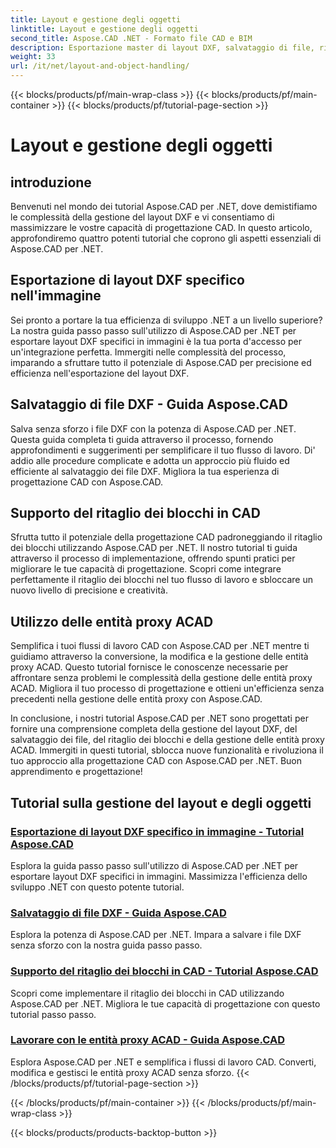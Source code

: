 ```yaml
---
title: Layout e gestione degli oggetti
linktitle: Layout e gestione degli oggetti
second_title: Aspose.CAD .NET - Formato file CAD e BIM
description: Esportazione master di layout DXF, salvataggio di file, ritaglio di blocchi ed entità proxy ACAD senza sforzo per una progettazione CAD avanzata utilizzando Aspose.CAD per .NET.
weight: 33
url: /it/net/layout-and-object-handling/
---
```


{{< blocks/products/pf/main-wrap-class >}}
{{< blocks/products/pf/main-container >}}
{{< blocks/products/pf/tutorial-page-section >}}

# Layout e gestione degli oggetti


## introduzione

Benvenuti nel mondo dei tutorial Aspose.CAD per .NET, dove demistifiamo le complessità della gestione del layout DXF e vi consentiamo di massimizzare le vostre capacità di progettazione CAD. In questo articolo, approfondiremo quattro potenti tutorial che coprono gli aspetti essenziali di Aspose.CAD per .NET.

 ## Esportazione di layout DXF specifico nell'immagine

Sei pronto a portare la tua efficienza di sviluppo .NET a un livello superiore? La nostra guida passo passo sull'utilizzo di Aspose.CAD per .NET per esportare layout DXF specifici in immagini è la tua porta d'accesso per un'integrazione perfetta. Immergiti nelle complessità del processo, imparando a sfruttare tutto il potenziale di Aspose.CAD per precisione ed efficienza nell'esportazione del layout DXF.

 ## Salvataggio di file DXF - Guida Aspose.CAD

Salva senza sforzo i file DXF con la potenza di Aspose.CAD per .NET. Questa guida completa ti guida attraverso il processo, fornendo approfondimenti e suggerimenti per semplificare il tuo flusso di lavoro. Di' addio alle procedure complicate e adotta un approccio più fluido ed efficiente al salvataggio dei file DXF. Migliora la tua esperienza di progettazione CAD con Aspose.CAD.

 ## Supporto del ritaglio dei blocchi in CAD

Sfrutta tutto il potenziale della progettazione CAD padroneggiando il ritaglio dei blocchi utilizzando Aspose.CAD per .NET. Il nostro tutorial ti guida attraverso il processo di implementazione, offrendo spunti pratici per migliorare le tue capacità di progettazione. Scopri come integrare perfettamente il ritaglio dei blocchi nel tuo flusso di lavoro e sbloccare un nuovo livello di precisione e creatività.

 ## Utilizzo delle entità proxy ACAD

Semplifica i tuoi flussi di lavoro CAD con Aspose.CAD per .NET mentre ti guidiamo attraverso la conversione, la modifica e la gestione delle entità proxy ACAD. Questo tutorial fornisce le conoscenze necessarie per affrontare senza problemi le complessità della gestione delle entità proxy ACAD. Migliora il tuo processo di progettazione e ottieni un'efficienza senza precedenti nella gestione delle entità proxy con Aspose.CAD.

In conclusione, i nostri tutorial Aspose.CAD per .NET sono progettati per fornire una comprensione completa della gestione del layout DXF, del salvataggio dei file, del ritaglio dei blocchi e della gestione delle entità proxy ACAD. Immergiti in questi tutorial, sblocca nuove funzionalità e rivoluziona il tuo approccio alla progettazione CAD con Aspose.CAD per .NET. Buon apprendimento e progettazione!
## Tutorial sulla gestione del layout e degli oggetti
### [Esportazione di layout DXF specifico in immagine - Tutorial Aspose.CAD](./exporting-specific-dxf-layout-to-image/)
Esplora la guida passo passo sull'utilizzo di Aspose.CAD per .NET per esportare layout DXF specifici in immagini. Massimizza l'efficienza dello sviluppo .NET con questo potente tutorial.
### [Salvataggio di file DXF - Guida Aspose.CAD](./saving-dxf-files/)
Esplora la potenza di Aspose.CAD per .NET. Impara a salvare i file DXF senza sforzo con la nostra guida passo passo.
### [Supporto del ritaglio dei blocchi in CAD - Tutorial Aspose.CAD](./supporting-block-clipping-in-cad/)
Scopri come implementare il ritaglio dei blocchi in CAD utilizzando Aspose.CAD per .NET. Migliora le tue capacità di progettazione con questo tutorial passo passo.
### [Lavorare con le entità proxy ACAD - Guida Aspose.CAD](./working-with-acad-proxy-entities/)
Esplora Aspose.CAD per .NET e semplifica i flussi di lavoro CAD. Converti, modifica e gestisci le entità proxy ACAD senza sforzo.
{{< /blocks/products/pf/tutorial-page-section >}}

{{< /blocks/products/pf/main-container >}}
{{< /blocks/products/pf/main-wrap-class >}}

{{< blocks/products/products-backtop-button >}}
